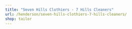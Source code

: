 ```yaml
---
title: "Seven Hills Clothiers - 7 Hills Cleaners"
url: /henderson/seven-hills-clothiers-7-hills-cleaners/
shop: tailor
---
```

